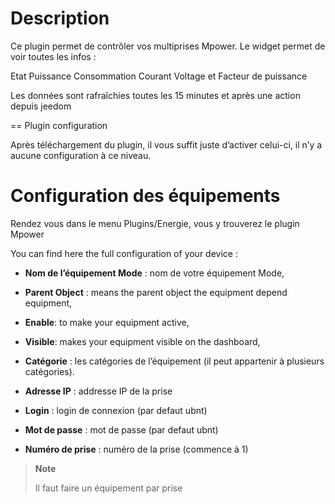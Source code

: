 Description 
===========

Ce plugin permet de contrôler vos multiprises Mpower. Le widget permet
de voir toutes les infos :

Etat Puissance Consommation Courant Voltage et Facteur de puissance

Les données sont rafraîchies toutes les 15 minutes et après une action
depuis jeedom

== Plugin configuration

Après téléchargement du plugin, il vous suffit juste d’activer celui-ci,
il n’y a aucune configuration à ce niveau.

Configuration des équipements 
=============================

Rendez vous dans le menu Plugins/Energie, vous y trouverez le plugin
Mpower

You can find here the full configuration of your device :

-   **Nom de l’équipement Mode** : nom de votre équipement Mode,

-   **Parent Object** : means the parent object the equipment depend
    equipment,

-   **Enable**: to make your equipment active,

-   **Visible**: makes your equipment visible on the dashboard,

-   **Catégorie** : les catégories de l’équipement (il peut appartenir à
    plusieurs catégories).

-   **Adresse IP** : addresse IP de la prise

-   **Login** : login de connexion (par defaut ubnt)

-   **Mot de passe** : mot de passe (par defaut ubnt)

-   **Numéro de prise** : numéro de la prise (commence à 1)

> **Note**
>
> Il faut faire un équipement par prise
